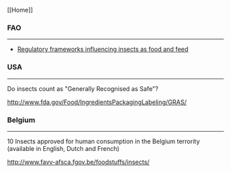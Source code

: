 [[Home]]

### FAO

***

* [Regulatory frameworks influencing insects as food and feed](http://www.fao.org/forestry/edibleinsects/84745/en/)

### USA

***


Do insects count as "Generally Recognised as Safe"? 

http://www.fda.gov/Food/IngredientsPackagingLabeling/GRAS/








### Belgium 

***

10 Insects approved for human consumption in the Belgium terrority (available in English, Dutch and French) 

http://www.favv-afsca.fgov.be/foodstuffs/insects/ 